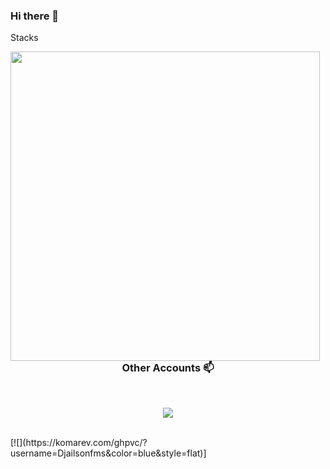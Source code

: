 ### Hi there 👋

<!--
**Djailsonfms/Djailsonfms** is a ✨ _special_ ✨ repository because its `README.md` (this file) appears on your GitHub profile.

Here are some ideas to get you started:

- 🔭 I’m currently working on ...
- 🌱 I’m currently learning ...
- 👯 I’m looking to collaborate on ...
- 🤔 I’m looking for help with ...
- 💬 Ask me about ...
- 📫 How to reach me: ...
- 😄 Pronouns: ...
- ⚡ Fun fact: ...
-->

Stacks
<td><img width="495px" align="left" src="https://github-readme-stats.vercel.app/api?username=Djailsonfms&theme=buefy"/>  
<br/>
<h3 align="center"> Other Accounts 📫 </h3>
<br />
<p align="center">
<a href="https://www.linkedin.com/in/piyushxbajaj/"><img src="https://img.shields.io/badge/linkedin-%230077B5.svg?&style=for-the-badge&logo=linkedin&logoColor=white"/></a>
</p>
<br/>
  [![](https://komarev.com/ghpvc/?username=Djailsonfms&color=blue&style=flat)]

